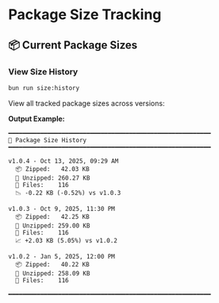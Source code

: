 # Package Size Tracking

## 📦 Current Package Sizes

### View Size History

```bash
bun run size:history
```

View all tracked package sizes across versions:

**Output Example:**
```text
━━━━━━━━━━━━━━━━━━━━━━━━━━━━━━━━━━━━━━━━━━━━━━━━━━━━━━━━━
📜 Package Size History
━━━━━━━━━━━━━━━━━━━━━━━━━━━━━━━━━━━━━━━━━━━━━━━━━━━━━━━━━

v1.0.4 - Oct 13, 2025, 09:29 AM
  📦 Zipped:   42.03 KB
  📂 Unzipped: 260.27 KB
  📁 Files:    116
  📉 -0.22 KB (-0.52%) vs v1.0.3

v1.0.3 - Oct 9, 2025, 11:30 PM
  📦 Zipped:   42.25 KB
  📂 Unzipped: 259.00 KB
  📁 Files:    116
  📈 +2.03 KB (5.05%) vs v1.0.2

v1.0.2 - Jan 5, 2025, 12:00 PM
  📦 Zipped:   40.22 KB
  📂 Unzipped: 258.09 KB
  📁 Files:    116

━━━━━━━━━━━━━━━━━━━━━━━━━━━━━━━━━━━━━━━━━━━━━━━━━━━━━━━━━
```

